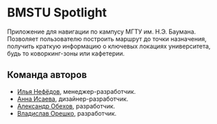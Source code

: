 # BMSTU Spotlight

Приложение для навигации по кампусу МГТУ им. Н.Э. Баумана. 
Позволяет пользователю построить маршрут до точки назначения, получить краткую информацию о ключевых локациях университета, будь то коворкинг-зоны или кафетерии. 
## Команда авторов

- [Илья Нефёдов](https://github.com/ilyaniafiodau), менеджер-разработчик.
- [Анна Исаева](https://github.com/cr3at1v3annis), дизайнер-разработчик.
- [Александр Обехов](https://github.com/MrSashaNeo), разработчик.
- [Владислав Орешко](https://github.com/ByteTheKernel), разработчик.
